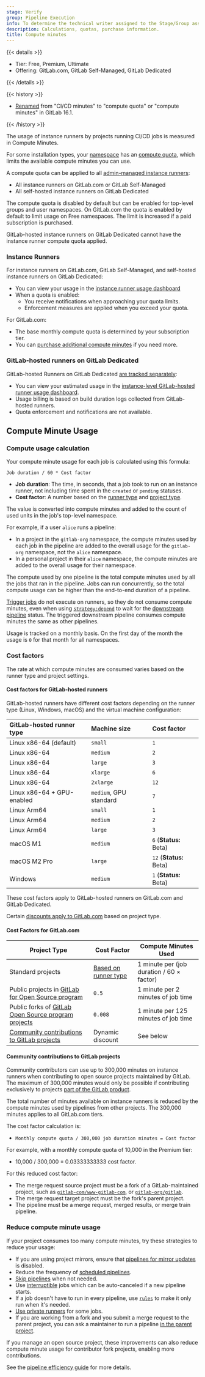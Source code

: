 ```yaml
---
stage: Verify
group: Pipeline Execution
info: To determine the technical writer assigned to the Stage/Group associated with this page, see https://handbook.gitlab.com/handbook/product/ux/technical-writing/#assignments
description: Calculations, quotas, purchase information.
title: Compute minutes
---
```


{{< details >}}

- Tier: Free, Premium, Ultimate
- Offering: GitLab.com, GitLab Self-Managed, GitLab Dedicated

{{< /details >}}

{{< history >}}

- [Renamed](https://gitlab.com/groups/gitlab-com/-/epics/2150) from "CI/CD minutes" to "compute quota" or "compute minutes" in GitLab 16.1.

{{< /history >}}

The usage of instance runners by projects running CI/CD jobs is measured in Compute Minutes.

For some installation types, your [namespace](../../user/namespace/_index.md) has an [compute quota](instance_runner_compute_minutes.md#compute-quota-enforcement),
which limits the available compute minutes you can use.

A compute quota can be applied to all [admin-managed instance runners](instance_runner_compute_minutes.md):

- All instance runners on GitLab.com or GitLab Self-Managed
- All self-hosted instance runners on GitLab Dedicated

The compute quota is disabled by default but can be enabled for top-level groups and user namespaces. On GitLab.com the quota is enabled 
by default to limit usage on Free namespaces. The limit is increased if a paid subscription is purchased.

GitLab-hosted instance runners on GitLab Dedicated cannot have the instance runner compute quota applied.

### Instance Runners

For instance runners on GitLab.com, GitLab Self-Managed, and self-hosted instance runners on GitLab Dedicated:

- You can view your usage in the [instance runner usage dashboard](instance_runner_compute_minutes.md#view-usage)
- When a quota is enabled:
  - You receive notifications when approaching your quota limits.
  - Enforcement measures are applied when you exceed your quota.

For GitLab.com:

- The base monthly compute quota is determined by your subscription tier.
- You can [purchase additional compute minutes](../../subscriptions/gitlab_com/compute_minutes.md) if you need more.

### GitLab-hosted runners on GitLab Dedicated

GitLab-hosted Runners on GitLab Dedicated [are tracked separately](dedicated_hosted_runner_compute_minutes.md):

- You can view your estimated usage in the [instance-level GitLab-hosted runner usage dashboard](dedicated_hosted_runner_compute_minutes.md#view-compute-usage).
- Usage billing is based on build duration logs collected from GitLab-hosted runners.
- Quota enforcement and notifications are not available.

## Compute Minute Usage

### Compute usage calculation

Your compute minute usage for each job is calculated using this formula:

```plaintext
Job duration / 60 * Cost factor
```

- **Job duration**: The time, in seconds, that a job took to run on an instance runner,
  not including time spent in the `created` or `pending` statuses.
- **Cost factor**: A number based on the [runner type](#cost-factors-for-gitlab-hosted-runners) and
  [project type](#cost-factors-for-gitlabcom).

The value is converted into compute minutes and added to the count of used units
in the job's top-level namespace.

For example, if a user `alice` runs a pipeline:

- In a project in the `gitlab-org` namespace, the compute minutes used by each job in the pipeline are
  added to the overall usage for the `gitlab-org` namespace, not the `alice` namespace.
- In a personal project in their `alice` namespace, the compute minutes are added
  to the overall usage for their namespace.

The compute used by one pipeline is the total compute minutes used by all the jobs
that ran in the pipeline. Jobs can run concurrently, so the total compute usage
can be higher than the end-to-end duration of a pipeline.

[Trigger jobs](../yaml/_index.md#trigger) do not execute on runners, so they do not
consume compute minutes, even when using [`strategy:depend`](../yaml/_index.md#triggerstrategy)
to wait for the [downstream pipeline](downstream_pipelines.md) status.
The triggered downstream pipeline consumes compute minutes the same as other pipelines.

Usage is tracked on a monthly basis. On the first day of the month the usage is `0` for that month for all namespaces.

### Cost factors

The rate at which compute minutes are consumed varies based on the runner type and project settings.

#### Cost factors for GitLab-hosted runners

GitLab-hosted runners have different cost factors depending on the runner type
(Linux, Windows, macOS) and the virtual machine configuration:

| GitLab-hosted runner type  | Machine size           | Cost factor             |
|:---------------------------|:-----------------------|:------------------------|
| Linux x86-64 (default)     | `small`                | `1`                     |
| Linux x86-64               | `medium`               | `2`                     |
| Linux x86-64               | `large`                | `3`                     |
| Linux x86-64               | `xlarge`               | `6`                     |
| Linux x86-64               | `2xlarge`              | `12`                    |
| Linux x86-64 + GPU-enabled | `medium`, GPU standard | `7`                     |
| Linux Arm64                | `small`                | `1`                     |
| Linux Arm64                | `medium`               | `2`                     |
| Linux Arm64                | `large`                | `3`                     |
| macOS M1                   | `medium`               | `6` (**Status:** Beta)  |
| macOS M2 Pro               | `large`                | `12` (**Status:** Beta) |
| Windows                    | `medium`               | `1` (**Status:** Beta)  |

These cost factors apply to GitLab-hosted runners on GitLab.com and GitLab Dedicated.

Certain [discounts apply to GitLab.com](#cost-factors-for-gitlabcom) based on project type.

#### Cost Factors for GitLab.com

| Project Type | Cost Factor | Compute Minutes Used |
|--------------|-------------|---------------------|
| Standard projects | [Based on runner type](#cost-factors-for-gitlab-hosted-runners) | 1 minute per (job duration / 60 × factor) |
| Public projects in [GitLab for Open Source program](../../subscriptions/community_programs.md#gitlab-for-open-source) | `0.5` | 1 minute per 2 minutes of job time |
| Public forks of [GitLab Open Source program projects](../../subscriptions/community_programs.md#gitlab-for-open-source) | `0.008` | 1 minute per 125 minutes of job time |
| [Community contributions to GitLab projects](#community-contributions-to-gitlab-projects) | Dynamic discount | See below |

#### Community contributions to GitLab projects

Community contributors can use up to 300,000 minutes on instance runners when contributing to open source projects
maintained by GitLab. The maximum of 300,000 minutes would only be possible if contributing exclusively to projects
[part of the GitLab product](https://handbook.gitlab.com/handbook/product/groups/product-analysis/engineering/metrics/#projects-that-are-part-of-the-product).

The total number of minutes available on instance runners is reduced by the compute minutes used by pipelines from
other projects. The 300,000 minutes applies to all GitLab.com tiers.

The cost factor calculation is:

- `Monthly compute quota / 300,000 job duration minutes = Cost factor`

For example, with a monthly compute quota of 10,000 in the Premium tier:

- 10,000 / 300,000 = 0.03333333333 cost factor.

For this reduced cost factor:

- The merge request source project must be a fork of a GitLab-maintained project,
  such as [`gitlab-com/www-gitlab-com`](https://gitlab.com/gitlab-com/www-gitlab-com),
  or [`gitlab-org/gitlab`](https://gitlab.com/gitlab-org/gitlab).
- The merge request target project must be the fork's parent project.
- The pipeline must be a merge request, merged results, or merge train pipeline.

### Reduce compute minute usage

If your project consumes too many compute minutes, try these strategies to reduce your usage:

- If you are using project mirrors, ensure that [pipelines for mirror updates](../../user/project/repository/mirror/pull.md#trigger-pipelines-for-mirror-updates)
  is disabled.
- Reduce the frequency of [scheduled pipelines](schedules.md).
- [Skip pipelines](_index.md#skip-a-pipeline) when not needed.
- Use [interruptible](../yaml/_index.md#interruptible) jobs which can be auto-canceled
  if a new pipeline starts.
- If a job doesn't have to run in every pipeline, use [`rules`](../jobs/job_control.md)
  to make it only run when it's needed.
- [Use private runners](../runners/runners_scope.md#group-runners) for some jobs.
- If you are working from a fork and you submit a merge request to the parent project,
  you can ask a maintainer to run a pipeline [in the parent project](merge_request_pipelines.md#run-pipelines-in-the-parent-project).

If you manage an open source project, these improvements can also reduce compute minute
usage for contributor fork projects, enabling more contributions.

See the [pipeline efficiency guide](pipeline_efficiency.md) for more details.
